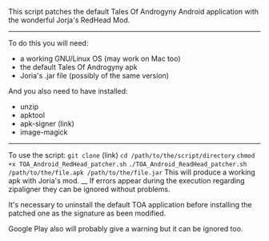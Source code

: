 This script patches the default Tales Of Androgyny Android application with the wonderful Jorja's RedHead Mod.
___
To do this you will need:
* a working GNU/Linux OS (may work on Mac too)
* the default Tales Of Androgyny apk
* Joria's .jar file (possibly of the same version)

And you also need to have installed:
* unzip
* apktool
* apk-signer (link)
* image-magick
___
To use the script:
`git clone` (link)
`cd /path/to/the/script/directory`
`chmod +x TOA_Android_RedHead_patcher.sh`
`./TOA_Android_ReadHead_patcher.sh /path/to/the/file.apk /path/to/the/file.jar`
This will produce a working apk with Joria's mod.
__
If errors appear during the execution regarding zipaligner they can be ignored without problems.

It's necessary to uninstall the default TOA application before installing the patched one as the signature as been modified.

Google Play also will probably give a warning but it can be ignored too.



